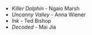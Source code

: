 * _Killer Dolphin_ - Ngaio Marsh
* _Uncanny Valley_ - Anna Wiener
* _Ink_ - Ted Bishop
* _Decoded_ - Mai Jia